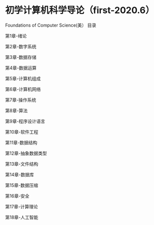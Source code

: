 # 初学计算机科学导论（first-2020.6）
Foundations of Computer Science(美）
目录

第1章-绪论

第2章-数字系统

第3章-数据存储

第4章-数据运算

第5章-计算机组成

第6章-计算机网络

第7章-操作系统

第8章-算法

第9章-程序设计语言

第10章-软件工程

第11章-数据结构

第12章-抽象数据类型

第13章-文件结构

第14章-数据库

第15章-数据压缩

第16章-安全

第17章-计算理论

第18章-人工智能

